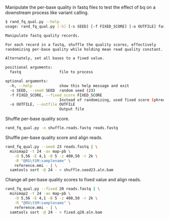 Manipulate the per-base quality in fastq files to test the effect of bq
on a downstream process like variant calling.

```bash
$ rand_fq_qual.py --help
usage: rand_fq_qual.py [-h] [-s SEED] [-f FIXED_SCORE] [-o OUTFILE] fastq

Manipulate fastq quality records.

For each record in a fastq, shuffle the quality scores, effectively
randomizing per-base quality while holding mean read quality constant.

Alternately, set all bases to a fixed value.

positional arguments:
  fastq                 file to process

optional arguments:
  -h, --help            show this help message and exit
  -s SEED, --seed SEED  random seed (23)
  -f FIXED_SCORE, --fixed_score FIXED_SCORE
                        Instead of randomizing, used fixed score (phred33)
  -o OUTFILE, --outfile OUTFILE
                        Output file
```

Shuffle per-base quality score.
```bash
rand_fq_qual.py -o shuffle.reads.fastq reads.fastq
```

Shuffle per-base quality score and align reads.
```bash
rand_fq_qual.py --seed 23 reads.fastq | \
  minimap2 -t 24 -ax map-pb \
    -O 5,56 -E 4,1 -B 5 -z 400,50 -r 2k \
    -R "@RG\tSM:samplename" \
    reference.mmi - | \
  samtools sort -@ 24 - > shuffle.seed23.aln.bam
```

Change all per-base quality scores to fixed value and align reads.
```bash
rand_fq_qual.py --fixed 20 reads.fastq | \
  minimap2 -t 24 -ax map-pb \
    -O 5,56 -E 4,1 -B 5 -z 400,50 -r 2k \
    -R "@RG\tSM:samplename" \
    reference.mmi - | \
  samtools sort -@ 24 - > fixed.q20.aln.bam
```